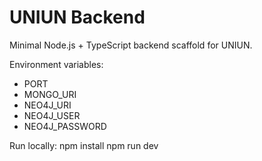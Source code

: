 # UNIUN Backend

Minimal Node.js + TypeScript backend scaffold for UNIUN.

Environment variables:
- PORT
- MONGO_URI
- NEO4J_URI
- NEO4J_USER
- NEO4J_PASSWORD

Run locally:
  npm install
  npm run dev
